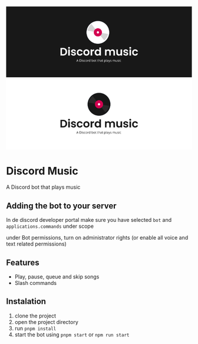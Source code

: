 ![Discord music, a Discord bot that plays music](./docs/discord-music-dark.png#gh-dark-mode-only)
![Discord music, a Discord bot that plays music](./docs/discord-music-light.png#gh-light-mode-only)

# Discord Music

A Discord bot that plays music

## Adding the bot to your server

In de discord developer portal make sure you have selected `bot` and `applications.commands` under scope

under Bot permissions, turn on administrator rights (or enable all voice and text related permissions)

## Features

- Play, pause, queue and skip songs
- Slash commands

## Instalation

1. clone the project
2. open the project directory
3. run `pnpm install`
4. start the bot using `pnpm start` or `npm run start`

<!-- command removal notes

```js
// local
let coms = await guild.commands.fetch();
await coms.forEach(async (com) => {
  await com.delete();
});

// global
await client.application.commands.set([]); // clear all global commands
console.log(await client.api.applications(client.user.id).commands.get()); //
``` -->
